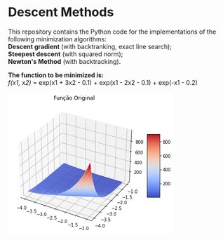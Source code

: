 
# Descent Methods

This repository contains the Python code for the implementations of the following minimization algorithms:  
**Descent gradient** (with backtranking, exact line search);  
**Steepest descent** (with squared norm);  
**Newton's Method** (with backtracking).  

**The function to be minimized is:**  
*f(x1, x2)* = exp(x1 + 3x2 - 0.1) + exp(x1 - 2x2 - 0.1) + exp(-x1 - 0.2)  

![Graph of the function f(x1, x2)](imagens/download.png)